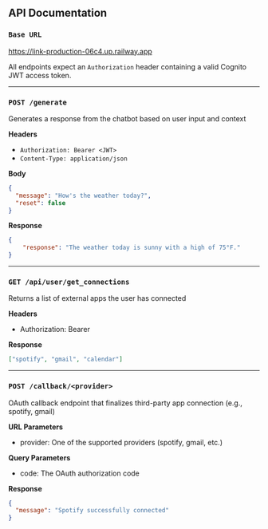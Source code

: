 ## API Documentation

### `Base URL`

https://link-production-06c4.up.railway.app

All endpoints expect an `Authorization` header containing a valid Cognito JWT access token.

---

### `POST /generate`

Generates a response from the chatbot based on user input and context

**Headers**
- `Authorization: Bearer <JWT>`
- `Content-Type: application/json`

**Body**
```json
{
  "message": "How's the weather today?",
  "reset": false
}
```

**Response**
```json
{
    "response": "The weather today is sunny with a high of 75°F."
}
```

---

### `GET /api/user/get_connections`

Returns a list of external apps the user has connected

**Headers**
- Authorization: Bearer <JWT>

**Response**
```json
["spotify", "gmail", "calendar"]
```
---

### `POST /callback/<provider>`

OAuth callback endpoint that finalizes third-party app connection (e.g., spotify, gmail)

**URL Parameters**
- provider: One of the supported providers (spotify, gmail, etc.)

**Query Parameters**
- code: The OAuth authorization code

**Response**
```json
{
  "message": "Spotify successfully connected"
}
```